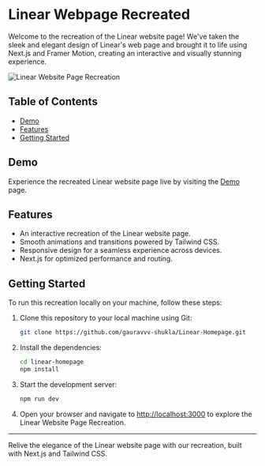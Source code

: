 # Linear Webpage Recreated

Welcome to the recreation of the Linear website page! We've taken the sleek and elegant design of Linear's web page and brought it to life using Next.js and Framer Motion, creating an interactive and visually stunning experience.

![Linear Website Page Recreation](linear-recreation-screenshot.png)

## Table of Contents

- [Demo](#demo)
- [Features](#features)
- [Getting Started](#getting-started)

## Demo

Experience the recreated Linear website page live by visiting the [Demo](https://linear.thegauravshukla.me/) page.

## Features

- An interactive recreation of the Linear website page.
- Smooth animations and transitions powered by Tailwind CSS.
- Responsive design for a seamless experience across devices.
- Next.js for optimized performance and routing.

## Getting Started

To run this recreation locally on your machine, follow these steps:

1. Clone this repository to your local machine using Git:

   ```bash
   git clone https://github.com/gauravvv-shukla/Linear-Homepage.git
   ```

2. Install the dependencies:

   ```bash
   cd linear-homepage
   npm install
   ```

3. Start the development server:

   ```bash
   npm run dev
   ```

4. Open your browser and navigate to [http://localhost:3000](http://localhost:3000) to explore the Linear Website Page Recreation.

---

Relive the elegance of the Linear website page with our recreation, built with Next.js and Tailwind CSS.

